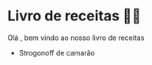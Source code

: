 # Livro de receitas :man_cook:

Olá , bem vindo ao nosso livro de receitas 

- Strogonoff de camarão

